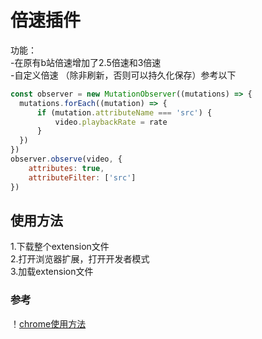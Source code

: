 # 倍速插件
功能：  
-在原有b站倍速增加了2.5倍速和3倍速  
-自定义倍速 （除非刷新，否则可以持久化保存）参考以下
```javascript
const observer = new MutationObserver((mutations) => {
  mutations.forEach((mutation) => {
      if (mutation.attributeName === 'src') {
          video.playbackRate = rate
      }
  })
})
observer.observe(video, {
    attributes: true,
    attributeFilter: ['src']
})
```
## 使用方法  
1.下载整个extension文件  
2.打开浏览器扩展，打开开发者模式  
3.加载extension文件  
### 参考  
！[chrome使用方法](loadExtension.png "使用方法")


